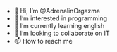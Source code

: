 - 👋 Hi, I’m @AdrenalinOrgazma
- 👀 I’m interested in programming
- 🌱 I’m currently learning english
- 💞️ I’m looking to collaborate on IT
- 📫 How to reach me 
<!---
AdrenalinOrgazma/AdrenalinOrgazma is a ✨ special ✨ repository because its `README.md` (this file) appears on your GitHub profile.
You can click the Preview link to take a look at your changes.
--->
